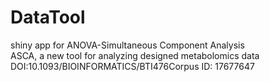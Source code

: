 # DataTool
shiny app for ANOVA-Simultaneous Component Analysis  
ASCA, a new tool for analyzing designed metabolomics data  
DOI:10.1093/BIOINFORMATICS/BTI476Corpus ID: 17677647
